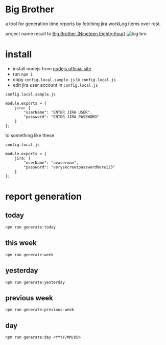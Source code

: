Big Brother
=================
a tool for generation time reports by fetching jira workLog items over rest.

project name recall to [Big Brother (Nineteen Eighty-Four)](https://en.wikipedia.org/wiki/Big_Brother_%28Nineteen_Eighty-Four%29)
![big bro](https://upload.wikimedia.org/wikipedia/en/f/fe/Telescreen.png)


# install
* install nodejs from [nodejs official site](https://nodejs.org/en/)
* run `npm i`
* copy `config.local.sample.js` to `config.local.js`
* edit jira user account in `config.local.js`

`config.local.sample.js`
```
module.exports = {
    jira: {
        "userName": "ENTER JIRA USER",
        "password": "ENTER JIRA PASSWORD"
    }
};
```

to something like these

`config.local.js`
```
module.exports = {
    jira: {
        "userName": "avaserman",
        "password": "verysecreetpasswordhere123"
    }
};
```


# report generation

## today
    npm run generate:today

## this week
    npm run generate:week

## yesterday
    npm run generate:yesterday

## previous week
    npm run generate:previous-week

## day

    npm run generate:day <YYYY/MM/DD>